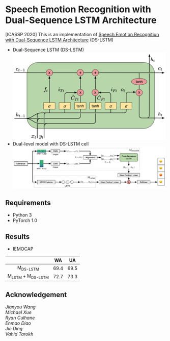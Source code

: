 # Speech Emotion Recognition with Dual-Sequence LSTM Architecture

[ICASSP 2020] This is an implementation of [Speech Emotion Recognition with Dual-Sequence LSTM Architecture](https://arxiv.org/abs/1910.08874) (DS-LSTM)
 - Dual-Sequence LSTM (DS-LSTM)
![ds-lstm](/img/ds-lstm.png)
 - Dual-level model with DS-LSTM cell
 ![diagram](/img/diagram.png)
## Requirements
 - Python 3
 - PyTorch 1.0

## Results
 - IEMOCAP  
 
|                                        |  WA  |  UA  |
|:--------------------------------------:|:----:|:----:|
|           M<sub>DS-LSTM</sub>          | 69.4 | 69.5 |
| M<sub>LSTM</sub> + M<sub>DS-LSTM</sub> | 72.7 | 73.3 |
## Acknowledgement
*Jianyou Wang  
Michael Xue  
Ryan Culhane  
Enmao Diao  
Jie Ding  
Vahid Tarokh*
